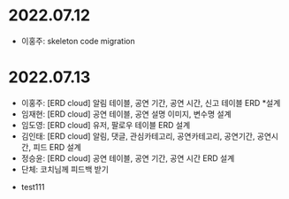 # 2022.07.12 
* 이홍주: skeleton code migration

# 2022.07.13
* 이홍주: [ERD cloud] 알림 테이블, 공연 기간, 공연 시간, 신고 테이블 ERD *설계
* 임재현: [ERD cloud] 공연 테이블, 공연 설명 이미지, 변수명 설계
* 임도영: [ERD cloud] 유저, 팔로우 테이블 ERD 설계
* 김인태: [ERD cloud] 알림, 댓글, 관심카테고리, 공연카테고리, 공연기간, 공연시간, 피드 ERD 설계
* 정승윤: [ERD cloud] 공연 테이블, 공연 기간, 공연 시간 ERD 설계
* 단체: 코치님께 피드백 받기
- test111
